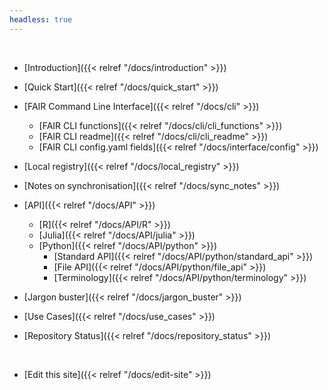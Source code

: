 ```yaml
---
headless: true
---
```


<br />

- [Introduction]({{< relref "/docs/introduction" >}})

- [Quick Start]({{< relref "/docs/quick_start" >}})

- [FAIR Command Line Interface]({{< relref "/docs/cli" >}})
  - [FAIR CLI functions]({{< relref "/docs/cli/cli_functions" >}})
  - [FAIR CLI readme]({{< relref "/docs/cli/cli_readme" >}})
  - [FAIR CLI config.yaml fields]({{< relref "/docs/interface/config" >}})
  
- [Local registry]({{< relref "/docs/local_registry" >}})
- [Notes on synchronisation]({{< relref "/docs/sync_notes" >}})
- [API]({{< relref "/docs/API" >}})
  - [R]({{< relref "/docs/API/R" >}})
  - [Julia]({{< relref "/docs/API/julia" >}})
  - [Python]({{< relref "/docs/API/python" >}})
    - [Standard API]({{< relref "/docs/API/python/standard_api" >}})
    - [File API]({{< relref "/docs/API/python/file_api" >}})
    - [Terminology]({{< relref "/docs/API/python/terminology" >}})
- [Jargon buster]({{< relref "/docs/jargon_buster" >}})
- [Use Cases]({{< relref "/docs/use_cases" >}})
- [Repository Status]({{< relref "/docs/repository_status" >}})
  
<br />

- [Edit this site]({{< relref "/docs/edit-site" >}})
